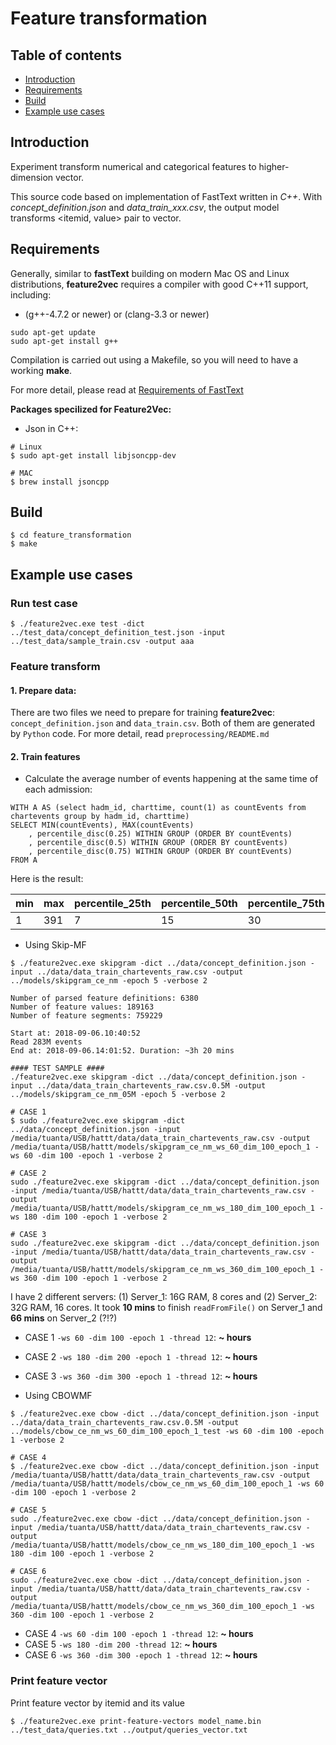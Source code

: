 # Feature transformation #


## Table of contents

* [Introduction](#introduction)
* [Requirements](#requirements)
* [Build](#build)
* [Example use cases](#example-use-cases)

## Introduction

Experiment transform numerical and categorical features to higher-dimension vector.

This source code based on implementation of FastText written in *C++*. With *concept_definition.json* and *data_train_xxx.csv*, the output model transforms <itemid, value> pair to vector.


## Requirements

Generally, similar to **fastText** building on modern Mac OS and Linux distributions, **feature2vec** requires a compiler with good C++11 support, including:

* (g++-4.7.2 or newer) or (clang-3.3 or newer)

```
sudo apt-get update
sudo apt-get install g++
```

Compilation is carried out using a Makefile, so you will need to have a working **make**.

For more detail, please read at [Requirements of FastText](https://github.com/facebookresearch/fastText/blob/master/README.md#requirements)

**Packages specilized for Feature2Vec:**

*  Json in C++:

```
# Linux
$ sudo apt-get install libjsoncpp-dev

# MAC
$ brew install jsoncpp
```

## Build

```
$ cd feature_transformation
$ make
```

## Example use cases

### Run test case

```
$ ./feature2vec.exe test -dict ../test_data/concept_definition_test.json -input ../test_data/sample_train.csv -output aaa
```

### Feature transform

#### 1. Prepare data:

There are two files we need to prepare for training **feature2vec**: `concept_definition.json` and `data_train.csv`. Both of them are generated by `Python` code. For more detail, read `preprocessing/README.md`

#### 2. Train features

* Calculate the average number of events happening at the same time of each admission:

```
WITH A AS (select hadm_id, charttime, count(1) as countEvents from chartevents group by hadm_id, charttime)
SELECT MIN(countEvents), MAX(countEvents)
    , percentile_disc(0.25) WITHIN GROUP (ORDER BY countEvents)
    , percentile_disc(0.5) WITHIN GROUP (ORDER BY countEvents)
    , percentile_disc(0.75) WITHIN GROUP (ORDER BY countEvents)
FROM A
```

Here is the result:

| min | max | percentile_25th | percentile_50th | percentile_75th |
|-----|-----|-----------------|-----------------|-----------------|
|   1 | 391 |               7 |              15 |              30 |


* Using Skip-MF

```
$ ./feature2vec.exe skipgram -dict ../data/concept_definition.json -input ../data/data_train_chartevents_raw.csv -output ../models/skipgram_ce_nm -epoch 5 -verbose 2

Number of parsed feature definitions: 6380
Number of feature values: 189163
Number of feature segments: 759229

Start at: 2018-09-06.10:40:52
Read 283M events
End at: 2018-09-06.14:01:52. Duration: ~3h 20 mins

#### TEST SAMPLE ####
./feature2vec.exe skipgram -dict ../data/concept_definition.json -input ../data/data_train_chartevents_raw.csv.0.5M -output ../models/skipgram_ce_nm_05M -epoch 5 -verbose 2

# CASE 1
$ sudo ./feature2vec.exe skipgram -dict ../data/concept_definition.json -input /media/tuanta/USB/hattt/data/data_train_chartevents_raw.csv -output /media/tuanta/USB/hattt/models/skipgram_ce_nm_ws_60_dim_100_epoch_1 -ws 60 -dim 100 -epoch 1 -verbose 2

# CASE 2
sudo ./feature2vec.exe skipgram -dict ../data/concept_definition.json -input /media/tuanta/USB/hattt/data/data_train_chartevents_raw.csv -output /media/tuanta/USB/hattt/models/skipgram_ce_nm_ws_180_dim_100_epoch_1 -ws 180 -dim 100 -epoch 1 -verbose 2

# CASE 3
sudo ./feature2vec.exe skipgram -dict ../data/concept_definition.json -input /media/tuanta/USB/hattt/data/data_train_chartevents_raw.csv -output /media/tuanta/USB/hattt/models/skipgram_ce_nm_ws_360_dim_100_epoch_1 -ws 360 -dim 100 -epoch 1 -verbose 2

```
I have 2 different servers: (1) Server_1: 16G RAM, 8 cores and (2) Server_2: 32G RAM, 16 cores. It took **10 mins** to finish `readFromFile()` on Server_1 and **66 mins** on Server_2 (?!?)

* CASE 1 `-ws 60 -dim 100 -epoch 1 -thread 12`: **~ hours**
* CASE 2 `-ws 180 -dim 200 -epoch 1 -thread 12`: **~ hours**
* CASE 3 `-ws 360 -dim 300 -epoch 1 -thread 12`: **~ hours**

* Using CBOWMF

```
$ ./feature2vec.exe cbow -dict ../data/concept_definition.json -input ../data/data_train_chartevents_raw.csv.0.5M -output ../models/cbow_ce_nm_ws_60_dim_100_epoch_1_test -ws 60 -dim 100 -epoch 1 -verbose 2

# CASE 4
$ ./feature2vec.exe cbow -dict ../data/concept_definition.json -input /media/tuanta/USB/hattt/data/data_train_chartevents_raw.csv -output /media/tuanta/USB/hattt/models/cbow_ce_nm_ws_60_dim_100_epoch_1 -ws 60 -dim 100 -epoch 1 -verbose 2

# CASE 5
sudo ./feature2vec.exe cbow -dict ../data/concept_definition.json -input /media/tuanta/USB/hattt/data/data_train_chartevents_raw.csv -output /media/tuanta/USB/hattt/models/cbow_ce_nm_ws_180_dim_100_epoch_1 -ws 180 -dim 100 -epoch 1 -verbose 2

# CASE 6
sudo ./feature2vec.exe cbow -dict ../data/concept_definition.json -input /media/tuanta/USB/hattt/data/data_train_chartevents_raw.csv -output /media/tuanta/USB/hattt/models/cbow_ce_nm_ws_360_dim_100_epoch_1 -ws 360 -dim 100 -epoch 1 -verbose 2
```

* CASE 4 `-ws 60 -dim 100 -epoch 1 -thread 12`: **~ hours**
* CASE 5 `-ws 180 -dim 200 -thread 12`: **~ hours**
* CASE 6 `-ws 360 -dim 300 -epoch 1 -thread 12`: **~ hours**


### Print feature vector
Print feature vector by itemid and its value

```
$ ./feature2vec.exe print-feature-vectors model_name.bin ../test_data/queries.txt ../output/queries_vector.txt
```
